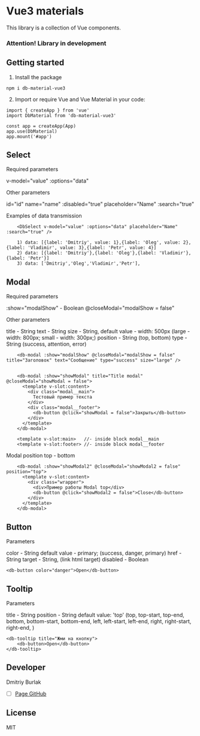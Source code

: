 # Vue3 materials
This library is a collection of Vue components.

### Attention! Library in development

## Getting started

1. Install the package

```
npm i db-material-vue3

```

2. Import or require Vue and Vue Material in your code:

```
import { createApp } from 'vue'
import DbMaterial from 'db-material-vue3'

const app = createApp(App)
app.use(DbMaterial) 
app.mount('#app')

```

## Select

Required parameters

v-model="value" 
:options="data"

Other parameters

id="id"
name="name"
:disabled="true"
placeholder="Name" 
:search="true"

Examples of data transmission
```
    <DbSelect v-model="value" :options="data" placeholder="Name" :search="true" />

    1) data: [{label: 'Dmitriy', value: 1},{label: 'Oleg', value: 2},{label: 'Vladimir', value: 3},{label: 'Petr', value: 4}]
    2) data: [{label: 'Dmitriy'},{label: 'Oleg'},{label: 'Vladimir'},{label: 'Petr'}]
    3) data: ['Dmitriy','Oleg','Vladimir','Petr'],
```

## Modal

Required parameters

:show="modalShow" - Boolean
@closeModal="modalShow = false"

Other parameters

title - String
text - String
size - String, default value - width: 500px (large - width: 800px; small - width: 300px;)
position - String (top, bottom)
type - String (success, attention, error)

```
    <db-modal :show="modalShow" @closeModal="modalShow = false" title="Заголовок" text="Сообщение" type="success" size="large" />


    <db-modal :show="showModal" title="Title modal" @closeModal="showModal = false">
      <template v-slot:content>
        <div class="modal__main">
          Тестовый пример текста
        </div>
        <div class="modal__footer">
          <db-button @click="showModal = false">Закрыть</db-button>
        </div>
      </template>
    </db-modal>

    <template v-slot:main>   //- inside block modal__main
    <template v-slot:footer> //- inside block modal__footer
```

Modal position top - bottom

```
    <db-modal :show="showModal2" @closeModal="showModal2 = false" position="top">
      <template v-slot:content>
        <div class="wrapper">
          <div>Пример работы Modal top</div>
          <db-button @click="showModal2 = false">Close</db-button>
        </div>
      </template>
    </db-modal>
```

## Button

Parameters

color - String default value - primary; (success, danger, primary)
href - String
target - String, (link html target)
disabled - Boolean

```
<db-button color="danger">Open</db-button>
```

## Tooltip

Parameters

title - String
position - String default value: 'top' (top, top-start, top-end, bottom, bottom-start, bottom-end, left, left-start, left-end, right, right-start, right-end, )

```
<db-tooltip title="Жми на кнопку">
    <db-button>Open</db-button>
</db-tooltip>
```

## Developer
Dmitriy Burlak
- [ ] [Page GitHub](https://github.com/DmitriyBurlak)

## License
MIT

